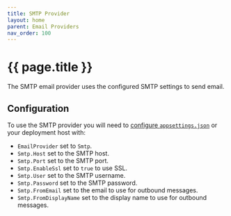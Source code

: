 ```yaml
---
title: SMTP Provider
layout: home
parent: Email Providers
nav_order: 100
---
```


# {{ page.title }}

The SMTP email provider uses the configured SMTP settings to send email.

## Configuration

To use the SMTP provider you will need to [configure `appsettings.json`](../configuring-application-settings) or your deployment host with:

- `EmailProvider` set to `Smtp`.
- `Smtp.Host` set to the SMTP host.
- `Smtp.Port` set to the SMTP port.
- `Smtp.EnableSsl` set to `true` to use SSL.
- `Smtp.User` set to the SMTP username.
- `Smtp.Password` set to the SMTP password.
- `Smtp.FromEmail` set to the email to use for outbound messages.
- `Smtp.FromDisplayName` set to the display name to use for outbound messages.
